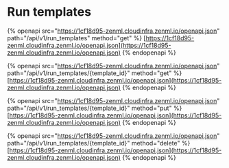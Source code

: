 # Run templates

{% openapi src="https://1cf18d95-zenml.cloudinfra.zenml.io/openapi.json" path="/api/v1/run_templates" method="get" %}
[https://1cf18d95-zenml.cloudinfra.zenml.io/openapi.json](https://1cf18d95-zenml.cloudinfra.zenml.io/openapi.json)
{% endopenapi %}

{% openapi src="https://1cf18d95-zenml.cloudinfra.zenml.io/openapi.json" path="/api/v1/run_templates/{template_id}" method="get" %}
[https://1cf18d95-zenml.cloudinfra.zenml.io/openapi.json](https://1cf18d95-zenml.cloudinfra.zenml.io/openapi.json)
{% endopenapi %}

{% openapi src="https://1cf18d95-zenml.cloudinfra.zenml.io/openapi.json" path="/api/v1/run_templates/{template_id}" method="put" %}
[https://1cf18d95-zenml.cloudinfra.zenml.io/openapi.json](https://1cf18d95-zenml.cloudinfra.zenml.io/openapi.json)
{% endopenapi %}

{% openapi src="https://1cf18d95-zenml.cloudinfra.zenml.io/openapi.json" path="/api/v1/run_templates/{template_id}" method="delete" %}
[https://1cf18d95-zenml.cloudinfra.zenml.io/openapi.json](https://1cf18d95-zenml.cloudinfra.zenml.io/openapi.json)
{% endopenapi %}
